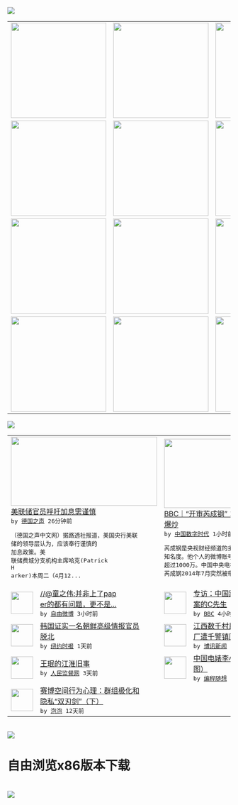 

<a href="https://github.com/greatfire/z/raw/master/FreeBrowser.apk"><img src="https://raw.githubusercontent.com/greatfire/wiki/master/x/header.png" /></a><table><tr><td width="262" align="center" valign="center"><a href="https://github.com/greatfire/wiki/wiki/nyt" title="纽约时报中文网 国际纵览"><img src="https://raw.githubusercontent.com/greatfire/wiki/master/x/nyt_flag.png" width="215"/></a></td><td width="262" align="center" valign="center"><a href="https://github.com/greatfire/wiki/wiki/dw" title=""><img src="https://raw.githubusercontent.com/greatfire/wiki/master/x/dw_flag.png" width="215"/></a></td><td width="262" align="center" valign="center"><a href="https://github.com/greatfire/wiki/wiki/rmjd" title=""><img src="https://raw.githubusercontent.com/greatfire/wiki/master/x/rmjd_flag.png" width="215"/></a></td></tr><tr><td width="262" align="center" valign="center"><a href="https://github.com/paopaonetizen/website" title="泡泡 - 未经审查的互联网信息"><img src="https://raw.githubusercontent.com/greatfire/wiki/master/x/pp_flag.png" width="215"/></a></td><td width="262" align="center" valign="center"><a href="https://github.com/getlantern/mirror" title="以及自由微博和GreatFire.org官方中文论坛"><img src="https://raw.githubusercontent.com/greatfire/wiki/master/x/lantern_flag.png" width="215"/></a></td><td width="262" align="center" valign="center"><a href="https://github.com/cdtmirrors/m/" title=""><img src="https://raw.githubusercontent.com/greatfire/wiki/master/x/cdt_flag.png" width="215"/></a></td></tr><tr><td width="262" align="center" valign="center"><a href="https://github.com/program-think/blog" title="编程随想的博客"><img src="https://raw.githubusercontent.com/greatfire/wiki/master/x/pt_flag.png" width="215"/></a></td><td width="262" align="center" valign="center"><a href="https://github.com/greatfire/wiki/wiki/bbc" title=""><img src="https://raw.githubusercontent.com/greatfire/wiki/master/x/bbc_flag.png" width="215"/></a></td><td width="262" align="center" valign="center"><a href="https://github.com/freeweibo/s" title="自由微博 - 匿名和不受屏蔽的新浪微博搜索"><img src="https://raw.githubusercontent.com/greatfire/wiki/master/x/fw_flag.png" width="215"/></a></td></tr><tr><td width="262" align="center" valign="center"><a href="https://github.com/greatfire/wiki/wiki/google" title=""><img src="https://raw.githubusercontent.com/greatfire/wiki/master/x/google_flag.png" width="215"/></a></td><td width="262" align="center" valign="center"><a href="https://github.com/bxnews/boxun" title=""><img src="https://raw.githubusercontent.com/greatfire/wiki/master/x/bx_flag.png" width="215"/></a></td><td width="262" align="center" valign="center"><a href="https://github.com/greatfire/wiki/wiki/open-source" title="欢迎访问GreatFire.org开发者项目网站"><img src="https://raw.githubusercontent.com/greatfire/wiki/master/x/open-source_flag.png" width="215"/></a></td></tr></table><img src="https://raw.githubusercontent.com/greatfire/wiki/master/x/newsfeed text.png" /><table cols="4"><tr><td colspan="2" width="380"><a href="http://dw.com/p/1IUCR?maca=chi-GK-text-greatfire-all-chinese-15625-xml-mrss"><img src="http://www.dw.com/image/0,,18829061_302,00.jpg" width="330" height="156"/></a></br><a href="http://dw.com/p/1IUCR?maca=chi-GK-text-greatfire-all-chinese-15625-xml-mrss">美联储官员呼吁加息需谨慎</a></br><kbd> by <a href="http://dw.de">德国之声</a> 26分钟前 </kbd></br><pre>（德国之声中文网）据路透社报道，美国央行美联<br/>储的领导层认为，应该奉行谨慎的加息政策。美<br/>联储费城分支机构主席哈克(Patrick H<br/>arker)本周二（4月12...</pre></td><td colspan="2" width="380"><a href="http://feedproxy.google.com/~r/chinadigitaltimes/IyPt/~3/6M1q54sBux8/"><img src="http://i1.wp.com/chinadigitaltimes.net/chinese/files/2014/09/dzXys.jpg?resize=551%2C315" width="330" height="156"/></a></br><a href="http://feedproxy.google.com/~r/chinadigitaltimes/IyPt/~3/6M1q54sBux8/">BBC｜“开审芮成钢”： 报道被删 网民<br/>爆炒</a></br><kbd> by <a href="http://chinadigitaltimes.net/chinese/">中国数字时代</a> 1小时前 </kbd></br><pre>芮成钢是央视财经频道的主持人之一，在中国颇具<br/>知名度。他个人的微博账号甚具人气，其粉丝数量<br/>超过1000万。中国中央电视台著名节目主持人<br/>芮成钢2014年7月突然被带...</pre></td></tr><tr><td><img src="http://ww1.sinaimg.cn/large/6bf8bea4jw1f2uboozeklj20jg0b4dhq.jpg" width="50" height="50"/></td><td width="280"><a href="https://freeweibo.com/weibo/3963590681335108">//@童之伟:并非上了pap<br/>er的都有问题，更不是...</a></br><kbd> by <a href="https://freeweibo.com/">自由微博</a> 3小时前 </kbd></td><td><img src="http://a.files.bbci.co.uk/worldservice/live/assets/images/2016/04/12/160412145617_guizhou_mr_c_2_144x81_bbc_nocredit.jpg" width="50" height="50"/></td><td width="280"><a href="http://www.bbc.com/zhongwen/simp/china/2016/04/160412_china_transgender_case">专访：中国跨性别就业歧视第一<br/>案的C先生</a></br><kbd> by <a href="http://www.bbc.co.uk/zhongwen/simp">BBC</a> 4小时前 </kbd></td></tr><tr><td><img src="http://static01.nyt.com/images/2016/04/12/world/12NKOREA-web1/12NKOREA-web1-articleInline.jpg" width="50" height="50"/></td><td width="280"><a href="https://d3qlz4p8smvoli.cloudfront.net/asia-pacific/20160412/c12nkorea/">韩国证实一名朝鲜高级情报官员<br/>脱北</a></br><kbd> by <a href="http://m.cn.nytimes.com/">纽约时报</a> 1天前 </kbd></td><td><img src="http://www.boxun.com/news/images/2016/04/201604120322china1.jpg" width="50" height="50"/></td><td width="280"><a href="http://www.boxun.com/news/gb/china/2016/04/201604120322.shtml">江西数千村民连日示威抵制污染<br/>厂遭千警镇压请看博讯热...</a></br><kbd> by <a href="http://www.boxun.com">博讯新闻</a> 1天前 </kbd></td></tr><tr><td><img src="http://www.rmjdw.com/uploads/allimg/160409/1UHT201-0.jpg" width="50" height="50"/></td><td width="280"><a href="http://www.rmjdw.com//fazhibobao/20160409/15524.html">王珉的江淮旧事 </a></br><kbd> by <a href="http://www.rmjdw.com/">人民监督网</a> 3天前 </kbd></td><td><img src="http://lh3.googleusercontent.com/OgFn3fwwN9sT_nICoDfR3FIMC3TfA-gtLmNyDUzvkoXb84Z2I_5hoAffukl0asxN2XlQwfNg1Yx_5Knuo1OGF0iqONslT0CoZPKm-YmCopliweAZa94bkNqKsqCvBSwpA6fVekxpJC8" width="50" height="50"/></td><td width="280"><a href="http://feedproxy.google.com/~r/programthink/~3/a0gAJlmeS3g/Li-Xiaolin.html">中国电婊李小琳的精彩人生（多<br/>图）</a></br><kbd> by <a href="http://program-think.blogspot.com">编程随想</a> 5天前 </kbd></td></tr><tr><td><img src="https://pao-pao.net/sites/pao-pao.net/files/styles/large/public/xia_pian_wen_zhong_tu_.jpg?itok=PbTXxyjR" width="50" height="50"/></td><td width="280"><a href="https://pao-pao.net/article/684">赛博空间行为心理：群组极化和<br/>隐私“双刃剑”（下）</a></br><kbd> by <a href="https://pao-pao.net">泡泡</a> 12天前 </kbd></td></table></br><a href="https://github.com/greatfire/z/raw/master/FreeBrowser.apk"><img src="https://raw.githubusercontent.com/greatfire/wiki/master/x/download app.png" /></a><h1>自由浏览x86版本下载<h1><a href="https://github.com/greatfire/z/raw/master/FreeBrowser-x86.apk"><img src="https://raw.githubusercontent.com/greatfire/images/master/fb86.qr.png" /></a>